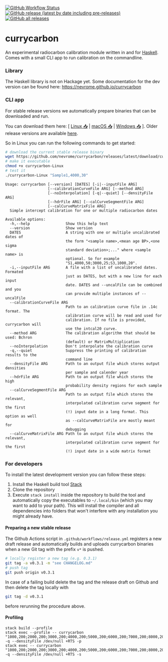 [![GitHub Workflow Status](https://github.com/nevrome/currycarbon/actions/workflows/normalCheck.yml/badge.svg)](https://github.com/nevrome/currycarbon/actions/workflows/normalCheck.yml)
[![GitHub release (latest by date including pre-releases)](https://img.shields.io/github/v/release/nevrome/currycarbon?include_prereleases) 
![GitHub all releases](https://img.shields.io/github/downloads/nevrome/currycarbon/total)](https://github.com/nevrome/currycarbon/releases)

# currycarbon

An experimental radiocarbon calibration module written in and for [Haskell](https://www.haskell.org). Comes with a small CLI app to run calibration on the commandline.

### Library

The Haskell library is not on Hackage yet. Some documentation for the dev version can be found here: https://nevrome.github.io/currycarbon

### CLI app

For stable release versions we automatically prepare binaries that can be downloaded and run.

You can download them here: [ [Linux 📥](https://github.com/nevrome/currycarbon/releases/latest/download/currycarbon-Linux) | [macOS 📥](https://github.com/nevrome/currycarbon/releases/latest/download/currycarbon-macOS) | [Windows 📥](https://github.com/nevrome/currycarbon/releases/latest/download/currycarbon-Windows.exe) ]. Older release versions are available [here](https://github.com/nevrome/currycarbon/releases).

So in Linux you can run the following commands to get started:

```bash
# download the current stable release binary
wget https://github.com/nevrome/currycarbon/releases/latest/download/currycarbon-Linux
# make it executable
chmod +x currycarbon-Linux
# test it
./currycarbon-Linux "Sample1,4000,30"
```

```
Usage: currycarbon [--version] [DATES] [-i|--inputFile ARG] 
                   [--calibrationCurveFile ARG] [--method ARG] 
                   [--noInterpolation] [-q|--quiet] [--densityFile ARG] 
                   [--hdrFile ARG] [--calCurveSegmentFile ARG] 
                   [--calCurveMatrixFile ARG]
  Simple intercept calibration for one or multiple radiocarbon dates

Available options:
  -h,--help                Show this help text
  --version                Show version
  DATES                    A string with one or multiple uncalibrated dates of
                           the form "<sample name>,<mean age BP>,<one sigma
                           standard deviation>;..." where <sample name> is
                           optional. So for example
                           "S1,4000,50;3000,25;S3,1000,20".
  -i,--inputFile ARG       A file with a list of uncalibrated dates. Formated
                           just as DATES, but with a new line for each input
                           date. DATES and --uncalFile can be combined and you
                           can provide multiple instances of --uncalFile
  --calibrationCurveFile ARG
                           Path to an calibration curve file in .14c format. The
                           calibration curve will be read and used for
                           calibration. If no file is provided, currycarbon will
                           use the intcal20 curve.
  --method ARG             The calibration algorithm that should be used: Bchron
                           (default) or MatrixMultiplication
  --noInterpolation        Don't interpolate the calibration curve
  -q,--quiet               Suppress the printing of calibration results to the
                           command line
  --densityFile ARG        Path to an output file which stores output densities
                           per sample and calender year
  --hdrFile ARG            Path to an output file which stores the high
                           probability density regions for each sample
  --calCurveSegmentFile ARG
                           Path to an output file which stores the relevant,
                           interpolated calibration curve segment for the first
                           (!) input date in a long format. This option as well
                           as --calCurveMatrixFile are mostly meant for
                           debugging
  --calCurveMatrixFile ARG Path to an output file which stores the relevant,
                           interpolated calibration curve segment for the first
                           (!) input date in a wide matrix format
```

### For developers

To install the latest development version you can follow these steps:

1. Install the Haskell build tool [Stack](https://docs.haskellstack.org/en/stable/README/)
2. Clone the repository
3. Execute `stack install` inside the repository to build the tool and automatically copy the executables to `~/.local/bin` (which you may want to add to your path). This will install the compiler and all dependencies into folders that won't interfere with any installation you might already have.

#### Preparing a new stable release

The Github Actions script in `.github/workflows/release.yml` registers a new draft release and automatically builds and uploads currycarbon binaries when a new Git tag with the prefix `v*` is pushed. 

```bash
# locally register a new tag (e.g. 0.3.1)
git tag -a v0.3.1 -m "see CHANGELOG.md"
# push tag
git push origin v0.3.1
```

In case of a failing build delete the tag and the release draft on Github and then delete the tag locally with

```bash
git tag -d v0.3.1
```

before rerunning the procedure above.

#### Profiling

```
stack build --profile
stack exec --profile -- currycarbon "1000,200;2000,200;3000,200;4000,200;5000,200;6000,200;7000,200;8000,200" -q --densityFile /dev/null +RTS -p
stack exec -- currycarbon "1000,200;2000,200;3000,200;4000,200;5000,200;6000,200;7000,200;8000,200" -q --densityFile /dev/null +RTS -s
```
